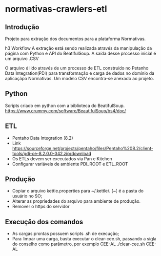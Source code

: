 # normativas-crawlers-etl

## Introdução
Projeto para extração dos documentos para a plataforma Normativas.

h3 Workflow
A extração está sendo realizada através da manipulação da página com Python e API do BeatifulSoup. A saída desse processo inicial é um arquivo .CSV

O arquivo é lido através de um processo de ETL construído no Petanho Data Integration(PDI) para transformação e carga de dados no domínio da aplicaçãpo Normativas. Um modelo CSV encontra-se anexado ao projeto. 

## Python
Scripts criado em python com a biblioteca do BeatifulSoup.
https://www.crummy.com/software/BeautifulSoup/bs4/doc/

## ETL
* Pentaho Data Integration (8.2)
* Link <https://sourceforge.net/projects/pentaho/files/Pentaho%208.2/client-tools/pdi-ce-8.2.0.0-342.zip/download>
* Os ETLs devem ser executados via Pan e Kitchen
* Configurar variáveis de ambiente PDI_ROOT e ETL_ROOT

## Produção

* Copiar o arquivo kettle.properties para ~/.kettle/. [~] é a pasta do usuário no SO;
* Alterar as propriedades do arquivo para ambiente de produção.
* Remover o https do servidor

## Execução dos comandos
* As cargas prontas possuem scripts .sh de execução;
* Para limpar uma carga, basta executar o clear-cee.sh, passando a sigla do conselho como parâmetro, por exemplo CEE-AL
./clear-cee.sh CEE-AL
